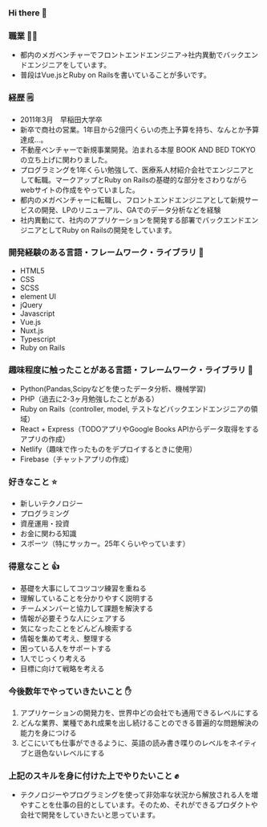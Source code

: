 ### Hi there 👋

<!--
**masanarih0ri/masanarih0ri** is a ✨ _special_ ✨ repository because its `README.md` (this file) appears on your GitHub profile.

Here are some ideas to get you started:

- 🔭 I’m currently working on ...
- 🌱 I’m currently learning ...
- 👯 I’m looking to collaborate on ...
- 🤔 I’m looking for help with ...
- 💬 Ask me about ...
- 📫 How to reach me: ...
- 😄 Pronouns: ...
- ⚡ Fun fact: ...
-->
### 職業 👨‍💻
* 都内のメガベンチャーでフロントエンドエンジニア→社内異動でバックエンドエンジニアをしています。
* 普段はVue.jsとRuby on Railsを書いていることが多いです。

### 経歴 🗒
* 2011年3月　早稲田大学卒
* 新卒で商社の営業。1年目から2億円くらいの売上予算を持ち、なんとか予算達成…。
* 不動産ベンチャーで新規事業開発。泊まれる本屋 BOOK AND BED TOKYOの立ち上げに関わりました。
* プログラミングを1年くらい勉強して、医療系人材紹介会社でエンジニアとして転職。マークアップとRuby on Railsの基礎的な部分をさわりながらwebサイトの作成をやっていました。
* 都内のメガベンチャーに転職し、フロントエンドエンジニアとして新規サービスの開発、LPのリニューアル、GAでのデータ分析などを経験
* 社内異動にて、社内のアプリケーションを開発する部署でバックエンドエンジニアとしてRuby on Railsの開発をしています。

### 開発経験のある言語・フレームワーク・ライブラリ 📣
* HTML5
* CSS
* SCSS
* element UI
* jQuery
* Javascript
* Vue.js
* Nuxt.js
* Typescript
* Ruby on Rails

### 趣味程度に触ったことがある言語・フレームワーク・ライブラリ 💪
* Python(Pandas,Scipyなどを使ったデータ分析、機械学習)
* PHP（過去に2-3ヶ月勉強したことがある）
* Ruby on Rails（controller, model, テストなどバックエンドエンジニアの領域）
* React + Express（TODOアプリやGoogle Books APIからデータ取得をするアプリの作成）
* Netlify（趣味で作ったものをデプロイするときに使用）
* Firebase（チャットアプリの作成）

### 好きなこと ⭐️
* 新しいテクノロジー
* プログラミング
* 資産運用・投資
* お金に関わる知識
* スポーツ（特にサッカー。25年くらいやっています）

### 得意なこと 👍
* 基礎を大事にしてコツコツ練習を重ねる
* 理解していることを分かりやすく説明する
* チームメンバーと協力して課題を解決する
* 情報が必要そうな人にシェアする
* 気になったことをどんどん検索する
* 情報を集めて考え、整理する
* 困っている人をサポートする
* 1人でじっくり考える
* 目標に向けて戦略を考える

### 今後数年でやっていきたいこと ✋
1. アプリケーションの開発力を、世界中どの会社でも通用できるレベルにする
2. どんな業界、業種であれ成果を出し続けることのできる普遍的な問題解決の能力を身につける
3. どこにいても仕事ができるように、英語の読み書き喋りのレベルをネイティブと遜色ないレベルにする

### 上記のスキルを身に付けた上でやりたいこと ✊
* テクノロジーやプログラミングを使って非効率な状況から解放される人を増やすことを仕事の目的としています。そのため、それができるプロダクトや会社で開発をしていきたいと思っています。
